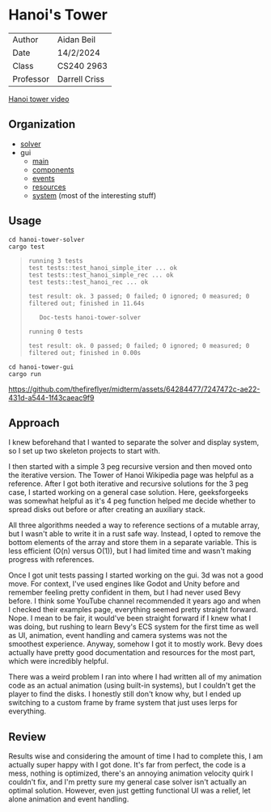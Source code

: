 # Hanoi's Tower

| | |
|-|-|
| Author | Aidan Beil |
| Date | 14/2/2024 |
| Class | CS240 2963 |
| Professor | Darrell Criss |

[Hanoi tower video](https://youtu.be/XivUOqaykZM)

## Organization

- [solver](hanoi-tower-solver/src/lib.rs)
- gui
    - [main](hanoi-tower-gui/src/main.rs)
    - [components](hanoi-tower-gui/src/components.rs)
    - [events](hanoi-tower-gui/src/events.rs)
    - [resources](hanoi-tower-gui/src/resources.rs)
    - [system](hanoi-tower-gui/src/systems.rs) (most of the interesting stuff)

## Usage

```
cd hanoi-tower-solver
cargo test
```

> ```
> running 3 tests
> test tests::test_hanoi_simple_iter ... ok
> test tests::test_hanoi_simple_rec ... ok
> test tests::test_hanoi_rec ... ok
> 
> test result: ok. 3 passed; 0 failed; 0 ignored; 0 measured; 0 filtered out; finished in 11.64s
> 
>    Doc-tests hanoi-tower-solver
> 
> running 0 tests
> 
> test result: ok. 0 passed; 0 failed; 0 ignored; 0 measured; 0 filtered out; finished in 0.00s
> ```

```
cd hanoi-tower-gui
cargo run
```

https://github.com/thefireflyer/midterm/assets/64284477/7247472c-ae22-431d-a544-1f43caeac9f9



## Approach

I knew beforehand that I wanted to separate the solver and display system, so I set up two skeleton projects to start with.

I then started with a simple 3 peg recursive version and then moved onto the iterative version. The Tower of Hanoi Wikipedia page was helpful as a reference. After I got both iterative and recursive solutions for the 3 peg case, I started working on a general case solution. Here, geeksforgeeks was somewhat helpful as it's 4 peg function helped me decide whether to spread disks out before or after creating an auxiliary stack.

All three algorithms needed a way to reference sections of a mutable array, but I wasn't able to write it in a rust safe way. Instead, I opted to remove the bottom elements of the array and store them in a separate variable. This is less efficient (O(n) versus O(1)), but I had limited time and wasn't making progress with references.

Once I got unit tests passing I started working on the gui. 3d was not a good move. For context, I've used engines like Godot and Unity before and remember feeling pretty confident in them, but I had never used Bevy before. I think some YouTube channel recommended it years ago and when I checked their examples page, everything seemed pretty straight forward. Nope. I mean to be fair, it would've been straight forward if I knew what I was doing, but rushing to learn Bevy's ECS system for the first time as well as UI, animation, event handling and camera systems was not the smoothest experience. Anyway, somehow I got it to mostly work. Bevy does actually have pretty good documentation and resources for the most part, which were incredibly helpful.

There was a weird problem I ran into where I had written all of my animation code as an actual animation (using built-in systems), but I couldn't get the player to find the disks. I honestly still don't know why, but I ended up switching to a custom frame by frame system that just uses lerps for everything.

## Review

Results wise and considering the amount of time I had to complete this, I am actually super happy with I got done. It's far from perfect, the code is a mess, nothing is optimized, there's an annoying animation velocity quirk I couldn't fix, and I'm pretty sure my general case solver isn't actually an optimal solution. However, even just getting functional UI was a relief, let alone animation and event handling.

